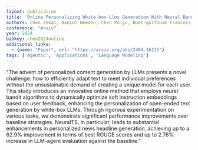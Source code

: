 ```yaml
---
layout: publication
title: 'Online Personalizing White-box Llms Generation With Neural Bandits'
authors: Chen Zekai, Daniel Weeden, Chen Po-yu, Buet-golfouse Francois
conference: "Arxiv"
year: 2024
bibkey: chen2024online
additional_links:
  - {name: "Paper", url: "https://arxiv.org/abs/2404.16115"}
tags: ['Agentic', 'Applications', 'Language Modeling']
---
```

"The advent of personalized content generation by LLMs presents a novel challenge: how to efficiently adapt text to meet individual preferences without the unsustainable demand of creating a unique model for each user. This study introduces an innovative online method that employs neural bandit algorithms to dynamically optimize soft instruction embeddings based on user feedback, enhancing the personalization of open-ended text generation by white-box LLMs. Through rigorous experimentation on various tasks, we demonstrate significant performance improvements over baseline strategies. NeuralTS, in particular, leads to substantial enhancements in personalized news headline generation, achieving up to a 62.9&#37; improvement in terms of best ROUGE scores and up to 2.76&#37; increase in LLM-agent evaluation against the baseline."
